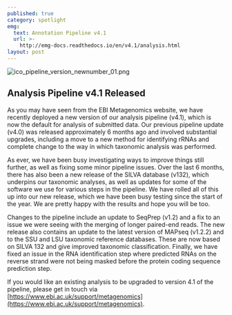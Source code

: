 ```yaml
---
published: true
category: spotlight
emg:
  text: Annotation Pipeline v4.1
  url: >-
    http://emg-docs.readthedocs.io/en/v4.1/analysis.html
layout: post
---
```

![ico_pipeline_version_newnumber_01.png]({{site.baseurl}}/assets/media/images/posts/ico_pipeline_version_newnumber_01.png)
## Analysis Pipeline v4.1 Released
As you may have seen from the EBI Metagenomics website, we have recently deployed a new version of our analysis pipeline (v4.1), which is now the default for analysis of submitted data. Our previous pipeline update (v4.0) was released approximately 6 months ago and involved substantial upgrades, including a move to a new method for identifying rRNAs and complete change to the way in which taxonomic analysis was performed.

As ever, we have been busy investigating ways to improve things still further, as well as fixing some minor pipeline issues. Over the last 6 months, there has also been a new release of the SILVA database (v132), which underpins our taxonomic analyses, as well as updates for some of the software we use for various steps in the pipeline. We have rolled all of this up into our new release, which we have been busy testing since the start of the year. We are pretty happy with the results and hope you will be too.

Changes to the pipeline include an update to SeqPrep (v1.2) and a fix to an issue we were seeing with the merging of longer paired-end reads. The new release also contains an update to the latest version of MAPseq (v1.2.2) and to the SSU and LSU taxonomic reference databases. These are now based on SILVA 132 and give improved taxonomic classification. Finally, we have fixed an issue in the RNA identification step where predicted RNAs on the reverse strand were not being masked before the protein coding sequence prediction step.

If you would like an existing analysis to be upgraded to version 4.1 of the pipeline, please get in touch via [https://www.ebi.ac.uk/support/metagenomics](https://www.ebi.ac.uk/support/metagenomics).
